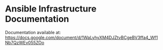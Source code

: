 # Ansible Infrastructure Documentation

Documentation available at: https://docs.google.com/document/d/1WaLyhyXM4DJZtvBCgeBV3ffa4_Wf1Nb7QzWEv055ZOo
